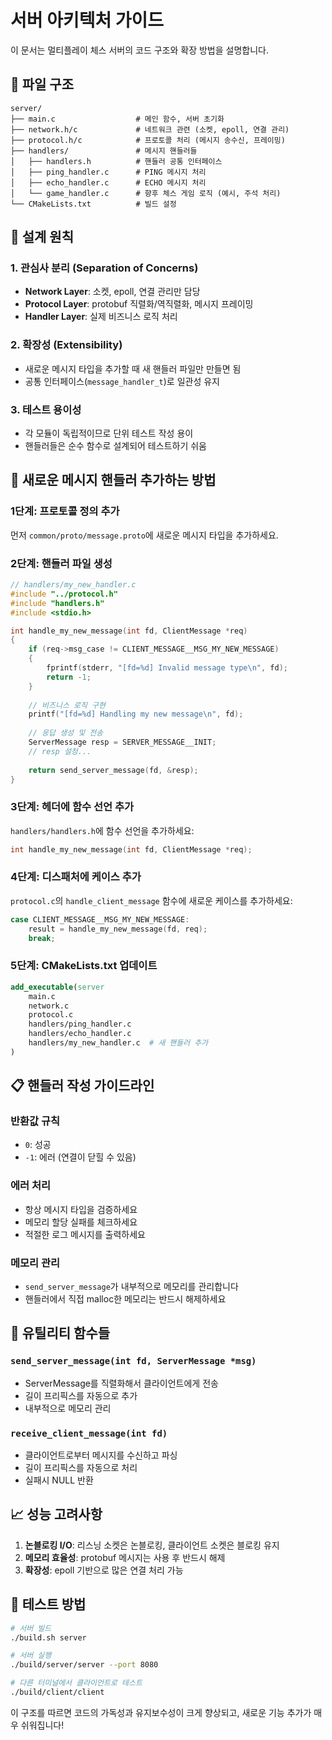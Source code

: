 # 서버 아키텍처 가이드

이 문서는 멀티플레이 체스 서버의 코드 구조와 확장 방법을 설명합니다.

## 📁 파일 구조

```
server/
├── main.c                  # 메인 함수, 서버 초기화
├── network.h/c             # 네트워크 관련 (소켓, epoll, 연결 관리)
├── protocol.h/c            # 프로토콜 처리 (메시지 송수신, 프레이밍)
├── handlers/               # 메시지 핸들러들
│   ├── handlers.h          # 핸들러 공통 인터페이스
│   ├── ping_handler.c      # PING 메시지 처리
│   ├── echo_handler.c      # ECHO 메시지 처리
│   └── game_handler.c      # 향후 체스 게임 로직 (예시, 주석 처리)
└── CMakeLists.txt          # 빌드 설정
```

## 🎯 설계 원칙

### 1. 관심사 분리 (Separation of Concerns)
- **Network Layer**: 소켓, epoll, 연결 관리만 담당
- **Protocol Layer**: protobuf 직렬화/역직렬화, 메시지 프레이밍
- **Handler Layer**: 실제 비즈니스 로직 처리

### 2. 확장성 (Extensibility)
- 새로운 메시지 타입을 추가할 때 새 핸들러 파일만 만들면 됨
- 공통 인터페이스(`message_handler_t`)로 일관성 유지

### 3. 테스트 용이성
- 각 모듈이 독립적이므로 단위 테스트 작성 용이
- 핸들러들은 순수 함수로 설계되어 테스트하기 쉬움

## 🚀 새로운 메시지 핸들러 추가하는 방법

### 1단계: 프로토콜 정의 추가
먼저 `common/proto/message.proto`에 새로운 메시지 타입을 추가하세요.

### 2단계: 핸들러 파일 생성
```c
// handlers/my_new_handler.c
#include "../protocol.h"
#include "handlers.h"
#include <stdio.h>

int handle_my_new_message(int fd, ClientMessage *req)
{
    if (req->msg_case != CLIENT_MESSAGE__MSG_MY_NEW_MESSAGE)
    {
        fprintf(stderr, "[fd=%d] Invalid message type\n", fd);
        return -1;
    }
    
    // 비즈니스 로직 구현
    printf("[fd=%d] Handling my new message\n", fd);
    
    // 응답 생성 및 전송
    ServerMessage resp = SERVER_MESSAGE__INIT;
    // resp 설정...
    
    return send_server_message(fd, &resp);
}
```

### 3단계: 헤더에 함수 선언 추가
`handlers/handlers.h`에 함수 선언을 추가하세요:
```c
int handle_my_new_message(int fd, ClientMessage *req);
```

### 4단계: 디스패처에 케이스 추가
`protocol.c`의 `handle_client_message` 함수에 새로운 케이스를 추가하세요:
```c
case CLIENT_MESSAGE__MSG_MY_NEW_MESSAGE:
    result = handle_my_new_message(fd, req);
    break;
```

### 5단계: CMakeLists.txt 업데이트
```cmake
add_executable(server
    main.c
    network.c
    protocol.c
    handlers/ping_handler.c
    handlers/echo_handler.c
    handlers/my_new_handler.c  # 새 핸들러 추가
)
```

## 📋 핸들러 작성 가이드라인

### 반환값 규칙
- `0`: 성공
- `-1`: 에러 (연결이 닫힐 수 있음)

### 에러 처리
- 항상 메시지 타입을 검증하세요
- 메모리 할당 실패를 체크하세요
- 적절한 로그 메시지를 출력하세요

### 메모리 관리
- `send_server_message`가 내부적으로 메모리를 관리합니다
- 핸들러에서 직접 malloc한 메모리는 반드시 해제하세요

## 🔧 유틸리티 함수들

### `send_server_message(int fd, ServerMessage *msg)`
- ServerMessage를 직렬화해서 클라이언트에게 전송
- 길이 프리픽스를 자동으로 추가
- 내부적으로 메모리 관리

### `receive_client_message(int fd)`
- 클라이언트로부터 메시지를 수신하고 파싱
- 길이 프리픽스를 자동으로 처리
- 실패시 NULL 반환

## 📈 성능 고려사항

1. **논블로킹 I/O**: 리스닝 소켓은 논블로킹, 클라이언트 소켓은 블로킹 유지
2. **메모리 효율성**: protobuf 메시지는 사용 후 반드시 해제
3. **확장성**: epoll 기반으로 많은 연결 처리 가능

## 🧪 테스트 방법

```bash
# 서버 빌드
./build.sh server

# 서버 실행
./build/server/server --port 8080

# 다른 터미널에서 클라이언트로 테스트
./build/client/client
```

이 구조를 따르면 코드의 가독성과 유지보수성이 크게 향상되고, 새로운 기능 추가가 매우 쉬워집니다! 